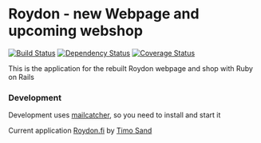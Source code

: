 # Roydon - new Webpage and upcoming webshop
[![Build Status](https://travis-ci.org/deiga/new-Roydon.png)](https://travis-ci.org/deiga/new-Roydon)
[![Dependency Status](https://gemnasium.com/deiga/new-Roydon.png)](https://gemnasium.com/deiga/new-Roydon)
[![Coverage Status](https://coveralls.io/repos/deiga/new-Roydon/badge.png?branch=develop)](https://coveralls.io/r/deiga/new-Roydon)

This is the application for the rebuilt Roydon webpage and shop with Ruby on Rails

### Development

Development uses [mailcatcher](https://github.com/sj26/mailcatcher), so you need to install and start it

Current application [Roydon.fi](http://www.roydon.fi)
by [Timo Sand](http://timosand.com)
